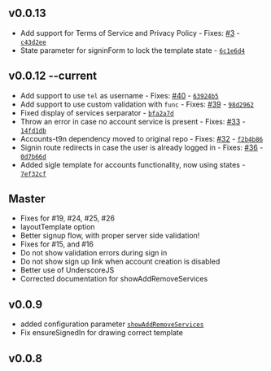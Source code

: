 ## v0.0.13 

* Add support for Terms of Service and Privacy Policy - Fixes: [#3](https://github.com/splendido/accounts-templates-core/issues/3) - [`c43d2ee`](https://github.com/splendido/accounts-templates-core/commit/c43d2eef03bd9382eadc4612d29897b103c99668)
* State parameter for signinForm to lock the template state - [`6c1e6d4`](https://github.com/splendido/accounts-templates-core/commit/6c1e6d4c4ff3dade4433c07af24e97f532dcc7cb)


## v0.0.12 --current

* Add support to use `tel` as username - Fixes: [#40](https://github.com/splendido/accounts-templates-core/issues/40) - [`63924b5`](https://github.com/splendido/accounts-templates-core/commit/63924b58db3fff5e0b663005cb1d7fed36b20d5e)
* Add support to use custom validation with `func` - Fixes: [#39](https://github.com/splendido/accounts-templates-core/issues/39) - [`98d2962`](https://github.com/splendido/accounts-templates-core/commit/98d29626ee4067243d49c8b4269d57c574d851fe)
* Fixed display of services serparator - [`bfa2a7d`](https://github.com/splendido/accounts-templates-core/commit/bfa2a7d61fa660d1dc9441f23c0183ea50aee10a)
* Throw an error in case no account service is present - Fixes: [#33](https://github.com/splendido/accounts-templates-core/issues/33) - [`14fd1db`](https://github.com/splendido/accounts-templates-core/commit/14fd1db91fa9c623285d60eed1bb2781b1084d58)
* Accounts-t9n dependency moved to original repo - Fixes: [#32](https://github.com/splendido/accounts-templates-core/issues/32) - [`f2b4b86`](https://github.com/splendido/accounts-templates-core/commit/f2b4b86d6bf0d1fad86934d8c21c3457a7c79f55)
* Signin route redirects in case the user is already logged in - Fixes: [#36](https://github.com/splendido/accounts-templates-core/issues/36) - [`0d7b66d`](https://github.com/splendido/accounts-templates-core/commit/0d7b66d71f11a7f2ae79b66de85ecba14049bc4f)
* Added sigle template for accounts functionality, now using states - [`7ef32cf`](https://github.com/splendido/accounts-templates-core/commit/7ef32cf7d8b7335d585f90621e3413615b10755c)



## Master

* Fixes for #19, #24, #25, #26
* layoutTemplate option
* Better signup flow, with proper server side validation!
* Fixes for #15, and #16
* Do not show validation errors during sign in 
* Do not show sign up link when account creation is disabled
* Better use of UnderscoreJS
* Corrected documentation for showAddRemoveServices

## v0.0.9

* added configuration parameter [`showAddRemoveServices`](https://github.com/splendido/accounts-templates-core#appearance)
* Fix ensureSignedIn for drawing correct template 

## v0.0.8
